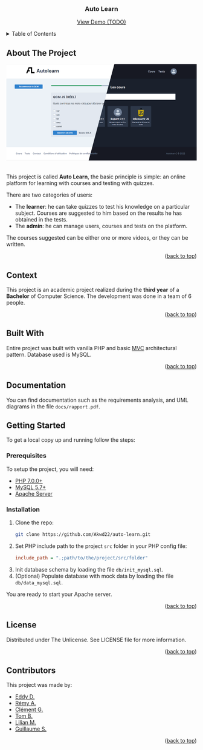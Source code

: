 <div id="top"></div>

<!-- PROJECT LOGO -->
<br />
<div align="center">
  <h3 align="center">Auto Learn</h3>
  <p align="center">
    <a href="#">View Demo (TODO)</a>
  </p>
</div>

<!-- TABLE OF CONTENTS -->
<details>
  <summary>Table of Contents</summary>
  <ol>
    <li><a href="#about-the-project">About The Project</a></li>
    <li><a href="#context">Context</a></li>
    <li><a href="#built-with">Built With</a></li>
    <li><a href="#documentation">Documentation</a></li>
    <li><a href="#getting-started">Getting Started</a></li>
    <li><a href="#license">License</a></li>
    <li><a href="#contributors">Contributors</a></li>
  </ol>
</details>

<!-- ABOUT THE PROJECT -->
## About The Project

<div align="center">
  <img src="project-image.png">
</div>
<br />

This project is called **Auto Learn**, the basic principle is simple: an online platform for learning with courses and testing with quizzes.

There are two categories of users:

- The **learner**: he can take quizzes to test his knowledge on a particular subject. Courses are suggested to him based on the results he has obtained in the tests.
- The **admin**: he can manage users, courses and tests on the platform.

The courses suggested can be either one or more videos, or they can be written.

<p align="right">(<a href="#top">back to top</a>)</p>

<!-- CONTEXT -->
## Context

This project is an academic project realized during the **third year** of a **Bachelor** of Computer Science.
The development was done in a team of 6 people.

<p align="right">(<a href="#top">back to top</a>)</p>

## Built With

Entire project was built with vanilla PHP and basic [MVC](https://en.wikipedia.org/wiki/Model%E2%80%93view%E2%80%93controller) architectural pattern. Database used is MySQL.

<p align="right">(<a href="#top">back to top</a>)</p>

<!-- DOCUMENTATION -->
## Documentation

You can find documentation such as the requirements analysis, and UML diagrams in the file `docs/rapport.pdf`.

<!-- GETTING STARTED -->
## Getting Started

To get a local copy up and running follow the steps:

### Prerequisites

To setup the project, you will need:
* [PHP 7.0.0+](https://www.php.net/downloads)
* [MySQL 5.7+](https://www.mysql.com/downloads/)
* [Apache Server](https://httpd.apache.org/download.cgi)

### Installation

1. Clone the repo:
   ```sh
   git clone https://github.com/Akwd22/auto-learn.git
   ```
2. Set PHP include path to the project `src` folder in your PHP config file:
   ```ini
   include_path = ".;path/to/the/project/src/folder"
   ```
3. Init database schema by loading the file `db/init_mysql.sql`.
4. (Optional) Populate database with mock data by loading the file  `db/data_mysql.sql`.

You are ready to start your Apache server.

<p align="right">(<a href="#top">back to top</a>)</p>

<!-- LICENSE -->
## License

Distributed under The Unlicense. See LICENSE file for more information.

<p align="right">(<a href="#top">back to top</a>)</p>

<!-- Contributors -->
## Contributors

This project was made by:
- [Eddy D.](https://github.com/Akwd22)
- [Rémy A.](https://github.com/Taarjax)
- [Clément G.](https://github.com/Zoreph22)
- [Tom B.](https://github.com/tom-Shiiir0)
- [Lilian M.](https://github.com/LilianLeVrai)
- [Guillaume S.](https://github.com/gs2142)

<p align="right">(<a href="#top">back to top</a>)</p>
